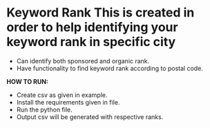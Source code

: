 ﻿# **Keyword Rank** This is created in order to help identifying your keyword rank in specific city

-	Can identify both sponsored and organic rank.
-	Have functionality to find keyword rank according to postal code.


**HOW TO RUN:**

-	Create csv as given in example.
-	Install the requirements given in file.
-	Run the python file.
-	Output csv will be generated with respective ranks.
